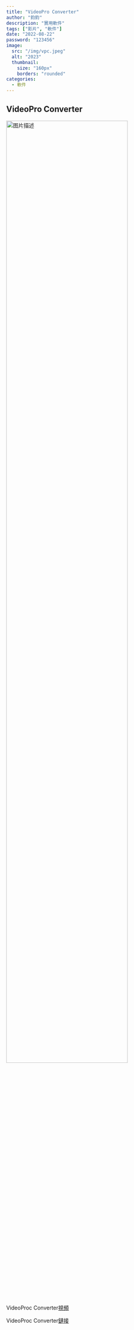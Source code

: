 ```yaml
---
title: "VideoPro Converter"
author: "鈞鈞"
description: "實用軟件"
tags: ["影片", "軟件"]
date: "2022-08-22"
password: "123456"
image:
  src: "/img/vpc.jpeg"
  alt: "2023"
  thumbnail:
    size: "160px"
    borders: "rounded"
categories:
  - 軟件
---
```


## VideoPro Converter
<a href="/img/vpc.jpeg " data-lightbox="image-1" data-title="我的图片">
    <img src="/img/vpc.jpeg " width="80%" alt="图片描述">
</a>

VideoProc Converter[視頻](https://youtu.be/XT3DOLS7_Nk)

VideoProc Converter[鏈接](https://mega.nz/file/CKI1lC7A#Wkj6hFnRsZEGdI6h9VEsmqhRp16aNRZ07RYuJX-f2xc)